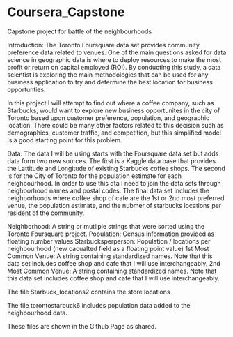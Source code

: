 # Coursera_Capstone
Capstone project for battle of the neighbourhoods

Introduction:
The Toronto Foursquare data set provides community preference data related to venues. One of the main questions asked for data science in geographic data is where to deploy
resources to make the most profit or return on capital employed (ROI).  By conducting this study, a data scientist is exploring the main methodologies that can be used for 
any business application to try and determine the best location for business opportunties.  

In this project I will attempt to find out where a coffee company, such as Starbucks, would want to explore new business opportunites in the city of Toronto based upon customer 
preference, population, and geographic location. There could be many other factors related to this decision such as demographics, customer traffic, and competition, but this
simplified model is a good starting point for this problem.

Data:
The data I will be using starts with the Foursquare data set but adds data form two new sources.  The first is a Kaggle data base that provides the Lattitude and Longitude of
existing Starbucks coffee shops.  The second is for the City of Toronto for the population estimate for each neighbourhood. In order to use this dta I need to join the data sets
through neighborhood names and postal codes. The final data set includes the neighborhoods where coffee shop of cafe are the 1st or 2nd most preferred venue, the population
estimate, and the nubmer of starbucks locations per resident of the community.

Neighborhood: A string or mutliple strings that were sorted using the Toronto Foursquare project.
Population: Census information provided as floating number values
Starbucksperperson: Population / locations per neighbourhood (new cacualted field as a floating point value)
1st Most Common Venue: A string containing standardized names.  Note that this data set includes coffee shop and cafe that I will use interchangeably.
2nd Most Common Venue: A string containing standardized names.  Note that this data set includes coffee shop and cafe that I will use interchangeably.

The file Starbuck_locations2 contains the store locations

The file torontostarbuck6 includes population data added to the neighbourhood data.

These files are shown in the Github Page as shared.


